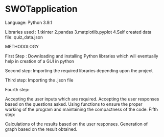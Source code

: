 # SWOTapplication

Language: Python 3.9.1

Libraries used : 1.tkinter 2.pandas 3.matplotlib.pyplot 4.Self created data file: quiz_data.json

METHODOLOGY

First Step : Downloading and installing Python libraries which will eventually help in creation of a GUI in python

Second step: Importing the required libraries depending upon the project

Third step: Importing the .json file

Fourth step:

Accepting the user inputs which are required.
Accepting the user responses based on the questions asked.
Using functions to ensure the proper working of the program and maintaining the compactness of the code.
Fifth step:

Calculations of the results based on the user responses.
Generation of graph based on the result obtained.
